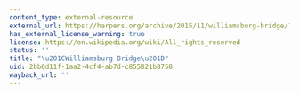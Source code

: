```yaml
---
content_type: external-resource
external_url: https://harpers.org/archive/2015/11/williamsburg-bridge/?single=1
has_external_license_warning: true
license: https://en.wikipedia.org/wiki/All_rights_reserved
status: ''
title: "\u201CWilliamsburg Bridge\u201D"
uid: 2bb0d11f-1aa2-4cf4-ab7d-c855821b8758
wayback_url: ''
---
```

